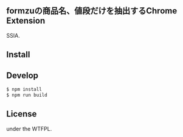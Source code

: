 ## formzuの商品名、値段だけを抽出するChrome Extension
SSIA.

## Install



## Develop

```bash
$ npm install
$ npm run build
```

## License

under the WTFPL.
